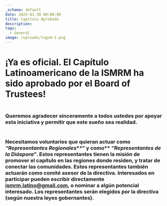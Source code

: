 ```yaml
---
_schema: default
date: 2025-01-30 00:00:00
title: Capítulo Aprobado
description:
tags:
  - General
image: /uploads/logo4-1.png
---
```

# **¡Ya es oficial. El Capítulo Latinoamericano de la ISMRM ha sido aprobado por el Board of Trustees!**

### **<br>Queremos agradecer sinceramente a todos ustedes por apoyar esta iniciativa y permitir que este sueño sea realidad.**

### <br>**Necesitamos voluntarios que quieran actuar como** ***“Representantes Regionales*****” y como** ***“Representantes de la Diáspora”*****. Estos representantes tienen la misión de promover el capítulo en las regiones donde residen, y tratar de conectar las comunidades. Estos representantes también actuarán como comité asesor de la directiva. Interesados en participar pueden escribir directamente** [**ismrm.latino@gmail.com**](ismrm.latino@gmail.com)**, o nominar a algún potencial interesado. Los representantes serán elegidos por la directiva (según nuestra leyes gobernantes).**